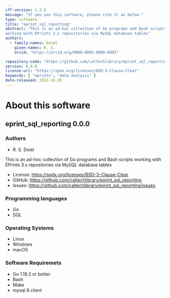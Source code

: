 ```yaml
---
cff-version: 1.2.0
message: "If you use this software, please cite it as below."
type: software
title: "eprint_sql_reporting"
abstract: "This is an ad-hoc collection of Go programs and Bash scripts
working with EPrints 3.x repositories via MySQL database tables"
authors:
  - family-names: Doiel
    given-names: R. S.
    orcid: "https://orcid.org/0000-0003-0900-6903"

repository-code: "https://github.com/caltechlibrary/eprint_sql_reporting"
version: 0.0.0
license-url: "https://spdx.org/licenses/BSD-3-Clause-Clear"
keywords: [ "eprints", "data analysis" ]
date-released: 2022-10-26
---
```


About this software
===================

## eprint_sql_reporting 0.0.0

### Authors

- R. S. Doiel

This is an ad-hoc collection of Go programs and Bash scripts working
with EPrints 3.x repositories via MySQL database tables


- License: https://spdx.org/licenses/BSD-3-Clause-Clear
- GitHub: https://github.com/caltechlibrary/eprint_sql_reporting
- Issues: https://github.com/caltechlibrary/eprint_sql_reporting/issues


### Programming languages

- Go
- SQL

### Operating Systems

- Linux
- Windows
- macOS

### Software Requiremets

- Go 1.19.2 or better
- Bash
- Make
- mysql 8 client
